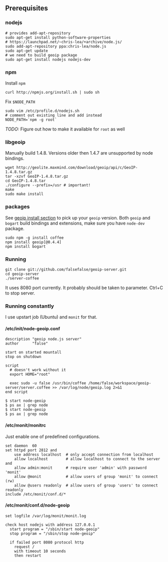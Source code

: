 ## Prerequisites

### nodejs
    # provides add-apt-repository
    sudo apt-get install python-software-properties
    # https://launchpad.net/~chris-lea/+archive/node.js/
    sudo add-apt-repository ppa:chris-lea/node.js
    sudo apt-get update
    # we need to build geoip package
    sudo apt-get install nodejs nodejs-dev

### npm
Install `npm`

    curl http://npmjs.org/install.sh | sudo sh

Fix `$NODE_PATH`

    sudo vim /etc/profile.d/nodejs.sh
    # comment out existing line and add instead
    NODE_PATH=`npm -g root`

*TODO:* Figure out how to make it available for `root` as well

### libgeoip
Manually build 1.4.8.
Versions older then 1.4.7 are unsupported by node bindings.

    wget http://geolite.maxmind.com/download/geoip/api/c/GeoIP-1.4.8.tar.gz
    tar -xzvf GeoIP-1.4.8.tar.gz
    cd GeoIP-1.4.8.tar
    ./configure --prefix=/usr # important!
    make
    sudo make install

### packages
See [geoip install section](https://github.com/kuno/GeoIP) to pick up your `geoip` version.
Both `geoip` and `bogart` build bindings and extensions, make sure you have `node-dev` package.

    sudo npm -g install coffee
    npm install geoip[@0.4.4]
    npm install bogart

### Running

    git clone git://github.com/falsefalse/geoip-server.git
    cd geoip-server
    ./server-coffee

It uses 8080 port currently. It probably should be taken to parameter.
Ctrl+C to stop server.

### Running constantly

I use upstart job (Ubuntu) and `monit` for that.

#### /etc/init/node-geoip.conf
    description "geoip node.js server"
    author      "false"

    start on started mountall
    stop on shutdown

    script
      # doesn't work without it
      export HOME="root"

      exec sudo -u false /usr/bin/coffee /home/false/workspace/geoip-server/server.coffee >> /var/log/node/geoip.log 2>&1
    end script

    $ start node-geoip
    $ ps ax | grep node
    $ start node-geoip
    $ ps ax | grep node


#### /etc/monit/monitrc
Just enable one of predefined configurations.

    set daemon  60
    set httpd port 2812 and
        use address localhost  # only accept connection from localhost
        allow localhost        # allow localhost to connect to the server and
        allow admin:monit      # require user 'admin' with password 'monit'
        allow @monit           # allow users of group 'monit' to connect (rw)
        allow @users readonly  # allow users of group 'users' to connect readonly
    include /etc/monit/conf.d/*

#### /etc/monit/conf.d/node-geoip
    set logfile /var/log/monit/monit.log

    check host nodejs with address 127.0.0.1
      start program = "/sbin/start node-geoip"
      stop program = "/sbin/stop node-geoip"

      if failed port 8080 protocol http
        request /
        with timeout 10 seconds
        then restart
